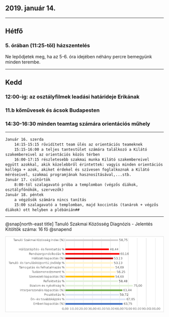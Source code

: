 ## 2019. január 14.

---

## Hétfő
### 5. órában (11:25-től) házszentelés
Ne lepődjetek meg, ha az 5-6. óra idejében néhány percre bemegyünk minden terembe.

---

## Kedd
        
### 12:00-ig: az osztályfilmek leadási határideje Erikának

### 11.b kőművesek és ácsok Budapesten

### **14:30-16:30 minden teamtag** számára orientációs műhely 

---

    Január 16. szerda
        14:15-15:15 rövidített team ülés az orientációs teameknek
        15:15-16:00 a teljes tantestület számára találkozó a Kilátó szakembereivel az orientációs közös térben
        16:00-17:15 részletesebb szakmai munka Kilátó szakembereivel együtt azokkal, akik közelebbről érintettek: vagyis minden orientációs kolléga + azok, akiket érdekel és szívesen foglalkoznak a Kilátó méréseivel, szakmai programjának hasznosításával,...stb.
    Január 17. csütörtök
        8:00-tól szalagavató próba a templomban (végzős diákok, osztályfőnökök, szervezők)
    Január 18. péntek
        a végzősök számára nincs tanítás
        15:00 szalagavató a templomban, majd koccintás (tanárok + végzős diákok) ott helyben a plébánián## 

---


@snap[north-east title] 
Tanuló Szakmai Közösség Diagnózis - Jelentés <br/>Kitöltők száma: 16 fő 
@snapend

![img](god/hetfo/20190114/tszk_export.png)
